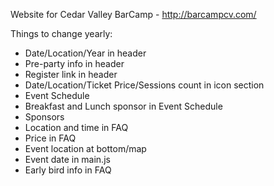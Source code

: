 Website for Cedar Valley BarCamp - http://barcampcv.com/

Things to change yearly:
* Date/Location/Year in header
* Pre-party info in header
* Register link in header
* Date/Location/Ticket Price/Sessions count in icon section
* Event Schedule
* Breakfast and Lunch sponsor in Event Schedule
* Sponsors
* Location and time in FAQ
* Price in FAQ
* Event location at bottom/map
* Event date in main.js
* Early bird info in FAQ